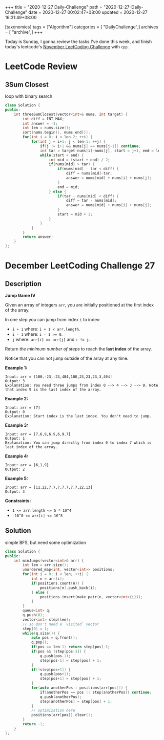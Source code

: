 +++
title = "2020-12-27 Daily-Challenge"
path = "2020-12-27-Daily-Challenge"
date = 2020-12-27 00:02:47+08:00
updated = 2020-12-27 16:31:49+08:00

[taxonomies]
tags = ["Algorithm"]
categories = [ "DailyChallenge",]
archives = [ "archive",]
+++

Today is Sunday, I gonna review the tasks I've done this week, and finish today's leetcode's [November LeetCoding Challenge](https://leetcode.com/explore/challenge/card/december-leetcoding-challenge/571/week-3-december-15th-december-21st/3571/) with `cpp`.

<!-- more -->

# LeetCode Review

## 3Sum Closest

loop with binary search

``` cpp
class Solution {
public:
    int threeSumClosest(vector<int>& nums, int target) {
        int diff = INT_MAX;
        int answer = -1;
        int len = nums.size();
        sort(nums.begin(), nums.end());
        for(int i = 0; i < len-2; ++i) {
            for(int j = i+1; j < len-1; ++j) {
                if(j != i+1 && nums[j] == nums[j-1]) continue;
                int tar = target-nums[i]-nums[j], start = j+1, end = len;
                while(start < end) {
                    int mid = (start + end) / 2;
                    if(nums[mid] > tar) {
                        if(nums[mid] - tar < diff) {
                            diff = nums[mid]-tar;
                            answer = nums[mid] + nums[i] + nums[j];
                        }
                        end = mid;
                    } else {
                        if(tar - nums[mid] < diff) {
                            diff = tar - nums[mid];
                            answer = nums[mid] + nums[i] + nums[j];
                        }
                        start = mid + 1;
                    }
                }
            }
        }
        return answer;
    }
};
```

# December LeetCoding Challenge 27

## Description

**Jump Game IV**

Given an array of integers `arr`, you are initially positioned at the first index of the array.

In one step you can jump from index `i` to index:

- `i + 1` where: `i + 1 < arr.length`.
- `i - 1` where: `i - 1 >= 0`.
- `j` where: `arr[i] == arr[j]` and `i != j`.

Return *the minimum number of steps* to reach the **last index** of the array.

Notice that you can not jump outside of the array at any time.

**Example 1:**

```
Input: arr = [100,-23,-23,404,100,23,23,23,3,404]
Output: 3
Explanation: You need three jumps from index 0 --> 4 --> 3 --> 9. Note that index 9 is the last index of the array.
```

**Example 2:**

```
Input: arr = [7]
Output: 0
Explanation: Start index is the last index. You don't need to jump.
```

**Example 3:**

```
Input: arr = [7,6,9,6,9,6,9,7]
Output: 1
Explanation: You can jump directly from index 0 to index 7 which is last index of the array.
```

**Example 4:**

```
Input: arr = [6,1,9]
Output: 2
```

**Example 5:**

```
Input: arr = [11,22,7,7,7,7,7,7,7,22,13]
Output: 3
```

**Constraints:**

- `1 <= arr.length <= 5 * 10^4`
- `-10^8 <= arr[i] <= 10^8`

## Solution

simple BFS, but need some optimization

``` cpp
class Solution {
public:
    int minJumps(vector<int>& arr) {
        int len = arr.size();
        unordered_map<int, vector<int>> positions;
        for(int i = 0; i < len; ++i) {
            int n = arr[i];
            if(positions.count(n)) {
                positions[n].push_back(i);
            } else {
                positions.insert(make_pair(n, vector<int>{i}));
            }
        }
        queue<int> q;
        q.push(0);
        vector<int> step(len);
        // so don't need a `visited` vector
        step[0] = 1;
        while(q.size()) {
            auto pos = q.front();
            q.pop();
            if(pos == len-1) return step[pos]-1;
            if(pos && !step[pos-1]) {
                q.push(pos-1);
                step[pos-1] = step[pos] + 1;
            }
            if(!step[pos+1]) {
                q.push(pos+1);
                step[pos+1] = step[pos] + 1;
            }
            for(auto anotherPos : positions[arr[pos]]) {
                if(anotherPos == pos || step[anotherPos]) continue;
                q.push(anotherPos);
                step[anotherPos] = step[pos] + 1;
            }
            // optimization here
            positions[arr[pos]].clear();
        }
        return -1;
    }
};
```
